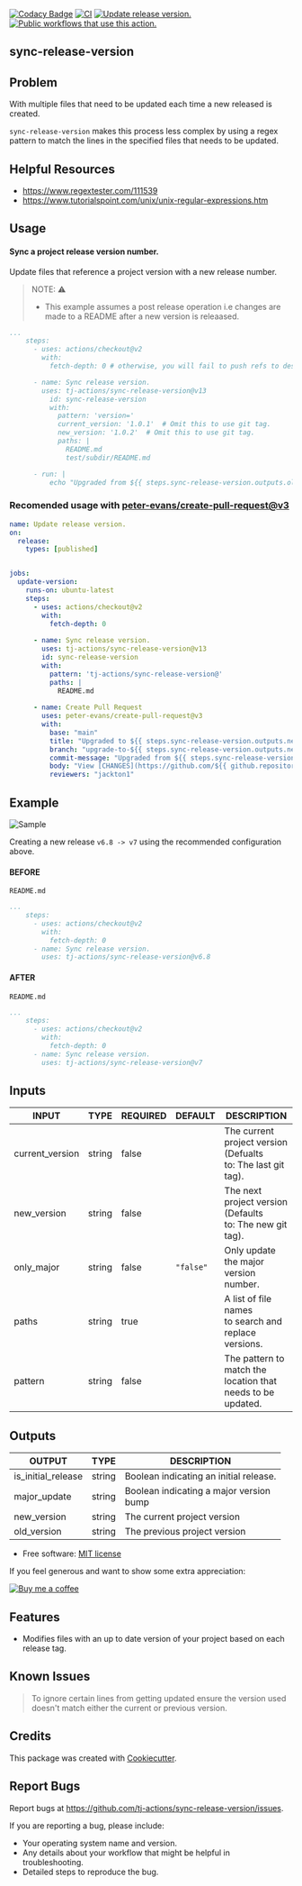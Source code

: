 [![Codacy Badge](https://api.codacy.com/project/badge/Grade/2eab60dfff084efbabaf37708fba4d66)](https://app.codacy.com/gh/tj-actions/sync-release-version?utm_source=github.com\&utm_medium=referral\&utm_content=tj-actions/sync-release-version\&utm_campaign=Badge_Grade_Settings)
[![CI](https://github.com/tj-actions/sync-release-version/workflows/CI/badge.svg)](https://github.com/tj-actions/sync-release-version/actions?query=workflow%3ACI)
[![Update release version.](https://github.com/tj-actions/sync-release-version/workflows/Update%20release%20version./badge.svg)](https://github.com/tj-actions/sync-release-version/actions?query=workflow%3A%22Update+release+version.%22)
[![Public workflows that use this action.](https://img.shields.io/endpoint?url=https%3A%2F%2Fused-by.vercel.app%2Fapi%2Fgithub-actions%2Fused-by%3Faction%3Dtj-actions%2Fsync-release-version%26badge%3Dtrue)](https://github.com/search?o=desc\&q=tj-actions+sync-release-version+path%3A.github%2Fworkflows+language%3AYAML\&s=\&type=Code)

## sync-release-version

## Problem

With multiple files that need to be updated each time a new released is created.

`sync-release-version` makes this process less complex by using a regex pattern to match the lines in the specified files that needs to be updated.

## Helpful Resources

*   https://www.regextester.com/111539
*   https://www.tutorialspoint.com/unix/unix-regular-expressions.htm

## Usage

#### Sync a project release version number.

Update files that reference a project version with a new release number.

> NOTE: ⚠️
>
> *   This example assumes a post release operation i.e changes are made to a README after a new version is releaased.

```yaml
...
    steps:
      - uses: actions/checkout@v2
        with:
          fetch-depth: 0 # otherwise, you will fail to push refs to dest repo

      - name: Sync release version.
        uses: tj-actions/sync-release-version@v13
          id: sync-release-version
          with:
            pattern: 'version='
            current_version: '1.0.1'  # Omit this to use git tag.
            new_version: '1.0.2'  # Omit this to use git tag.
            paths: |
              README.md
              test/subdir/README.md

      - run: |
          echo "Upgraded from ${{ steps.sync-release-version.outputs.old_version }} -> ${{ steps.sync-release-version.outputs.new_version }}" 
```

### Recomended usage with [peter-evans/create-pull-request@v3](https://github.com/peter-evans/create-pull-request)

```yaml
name: Update release version.
on:
  release:
    types: [published]


jobs:
  update-version:
    runs-on: ubuntu-latest
    steps:
      - uses: actions/checkout@v2
        with:
          fetch-depth: 0
 
      - name: Sync release version.
        uses: tj-actions/sync-release-version@v13
        id: sync-release-version
        with:
          pattern: 'tj-actions/sync-release-version@'
          paths: |
            README.md
 
      - name: Create Pull Request
        uses: peter-evans/create-pull-request@v3
        with:
          base: "main"
          title: "Upgraded to ${{ steps.sync-release-version.outputs.new_version }}"
          branch: "upgrade-to-${{ steps.sync-release-version.outputs.new_version }}"
          commit-message: "Upgraded from ${{ steps.sync-release-version.outputs.old_version }} -> ${{ steps.sync-release-version.outputs.new_version }}"
          body: "View [CHANGES](https://github.com/${{ github.repository }}/compare/${{ steps.sync-release-version.outputs.old_version }}...${{ steps.sync-release-version.outputs.new_version }})"
          reviewers: "jackton1"
```

## Example

![Sample](https://user-images.githubusercontent.com/17484350/197892710-7238ba98-fc60-4011-a133-40e1ae1ebf7b.png)

Creating a new release `v6.8 -> v7` using the recommended configuration above.

#### BEFORE

`README.md`

```yaml
...
    steps:
      - uses: actions/checkout@v2
        with:
          fetch-depth: 0
      - name: Sync release version.
        uses: tj-actions/sync-release-version@v6.8
```

#### AFTER

`README.md`

```yaml
...
    steps:
      - uses: actions/checkout@v2
        with:
          fetch-depth: 0
      - name: Sync release version.
        uses: tj-actions/sync-release-version@v7
```

## Inputs

<!-- AUTO-DOC-INPUT:START - Do not remove or modify this section -->

|      INPUT      |  TYPE  | REQUIRED |  DEFAULT  |                             DESCRIPTION                             |
|-----------------|--------|----------|-----------|---------------------------------------------------------------------|
| current\_version | string | false    |           | The current project version (Defualts<br>to: The last git tag).<br> |
| new\_version     | string | false    |           | The next project version (Defaults<br>to: The new git tag).<br>     |
| only\_major      | string | false    | `"false"` | Only update the major version<br>number.                            |
| paths           | string | true     |           | A list of file names<br>to search and replace versions.<br>         |
| pattern         | string | false    |           | The pattern to match the<br>location that needs to be<br>updated.   |

<!-- AUTO-DOC-INPUT:END -->

## Outputs

<!-- AUTO-DOC-OUTPUT:START - Do not remove or modify this section -->

|       OUTPUT       |  TYPE  |                DESCRIPTION                 |
|--------------------|--------|--------------------------------------------|
| is\_initial\_release | string | Boolean indicating an initial release.<br> |
| major\_update       | string | Boolean indicating a major version<br>bump |
| new\_version        | string | The current project version                |
| old\_version        | string | The previous project version               |

<!-- AUTO-DOC-OUTPUT:END -->

*   Free software: [MIT license](LICENSE)

If you feel generous and want to show some extra appreciation:

[![Buy me a coffee][buymeacoffee-shield]][buymeacoffee]

[buymeacoffee]: https://www.buymeacoffee.com/jackton1

[buymeacoffee-shield]: https://www.buymeacoffee.com/assets/img/custom_images/orange_img.png

## Features

*   Modifies files with an up to date version of your project based on each release tag.

## Known Issues

> To ignore certain lines from getting updated ensure the version used doesn't match either the current or previous version.

## Credits

This package was created with [Cookiecutter](https://github.com/cookiecutter/cookiecutter).

## Report Bugs

Report bugs at https://github.com/tj-actions/sync-release-version/issues.

If you are reporting a bug, please include:

*   Your operating system name and version.
*   Any details about your workflow that might be helpful in troubleshooting.
*   Detailed steps to reproduce the bug.
